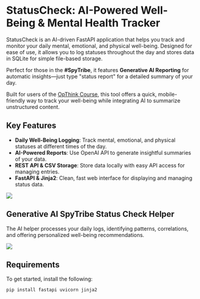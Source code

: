 # StatusCheck: AI-Powered Well-Being & Mental Health Tracker

StatusCheck is an AI-driven FastAPI application that helps you track and monitor your daily mental, emotional, and physical well-being. Designed for ease of use, it allows you to log statuses throughout the day and stores data in SQLite for simple file-based storage.

Perfect for those in the **#SpyTribe**, it features **Generative AI Reporting** for automatic insights—just type "status report" for a detailed summary of your day.

Built for users of the [OpThink Course](https://new.everydayspy.com/think2 "OpThink Course"), this tool offers a quick, mobile-friendly way to track your well-being while integrating AI to summarize unstructured content.

## Key Features

- **Daily Well-Being Logging**: Track mental, emotional, and physical statuses at different times of the day.
- **AI-Powered Reports**: Use OpenAI API to generate insightful summaries of your data.
- **REST API & CSV Storage**: Store data locally with easy API access for managing entries.
- **FastAPI & Jinja2**: Clean, fast web interface for displaying and managing status data.

![](https://snipboard.io/eP8LRm.jpg)

## Generative AI SpyTribe Status Check Helper

The AI helper processes your daily logs, identifying patterns, correlations, and offering personalized well-being recommendations.

![](https://snipboard.io/JiavnN.jpg)

## Requirements

To get started, install the following:

```bash
pip install fastapi uvicorn jinja2
